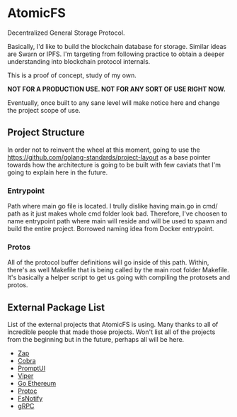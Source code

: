 # AtomicFS

Decentralized General Storage Protocol.

Basically, I'd like to build the blockchain database for storage. Similar ideas are Swarn or IPFS. I'm targeting from following practice to obtain a deeper understanding into blockchain protocol internals.

This is a proof of concept, study of my own. 

**NOT FOR A PRODUCTION USE. NOT FOR ANY SORT OF USE RIGHT NOW.**

Eventually, once built to any sane level will make notice here and change the project scope of use.

## Project Structure

In order not to reinvent the wheel at this moment, going to use the https://github.com/golang-standards/project-layout as a base pointer towards how the architecture is going to be built with few caviats that I'm going to explain here in the future.

### Entrypoint

Path where main go file is located. I trully dislike having main.go in cmd/ path as it just makes whole cmd folder look bad. Therefore, I've choosen to name entrypoint path where main will reside and will be used to spawn and build the entire project. Borrowed naming idea from Docker entrypoint.

### Protos

All of the protocol buffer definitions will go inside of this path. Within, there's as well Makefile that is being called by the main root folder Makefile. It's basically a helper script to get us going with compiling the protosets and protos.

## External Package List

List of the external projects that AtomicFS is using. Many thanks to all of incredible people that
made those projects. Won't list all of the projects from the beginning but in the future, perhaps all will be here.

- [Zap]
- [Cobra]
- [PromptUI]
- [Viper]
- [Go Ethereum]
- [Protoc]
- [FsNotify]
- [gRPC]


[Zap]: <https://pkg.go.dev/go.uber.org/zap>
[Cobra]: <https://github.com/spf13/cobra>
[PromptUI]: <https://github.com/manifoldco/promptui>
[Go Ethereum]: <https://github.com/ethereum/go-ethereum>
[Viper]: <https://github.com/spf13/viper>
[Protoc]: <https://github.com/protocolbuffers/protobuf>
[FsNotify]: <https://github.com/fsnotify/fsnotify>
[gRPC]: <https://grpc.io/>